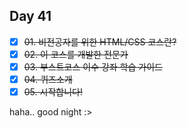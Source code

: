 ## Day 41

- [x] ~~01. 비전공자를 위한 HTML/CSS 코스란?~~
- [x] ~~02. 이 코스를 개발한 전문가~~
- [x] ~~03. 부스트코스 이수 강좌 학습 가이드~~
- [x] ~~04. 퀴즈소개~~
- [x] ~~05. 시작합니다!~~

haha.. good night :>